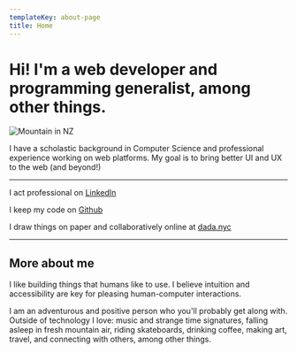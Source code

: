 ```yaml
---
templateKey: about-page
title: Home
---
```

# Hi! I'm a web developer and programming generalist, among other things.

![Mountain in NZ](/img/nz_mtn.jpg)

I have a scholastic background in Computer Science and professional experience working on web platforms. My goal is to bring better UI and UX to the web (and beyond!)

---

I act professional on [LinkedIn](https://www.linkedin.com/in/simonswill/)

I keep my code on [Github](https://www.github.com/bigredwill)

I draw things on paper and collaboratively online at [dada.nyc](https://dada.nyc/portraits/weerweerweer)


---

## More about me
I like building things that humans like to use. I believe intuition and accessibility are key for pleasing human-computer interactions.  

I am an adventurous and positive person who you'll probably get along with. Outside of technology I love: music and strange time signatures, falling asleep in fresh mountain air, riding skateboards, drinking coffee, making art, travel, and connecting with others, among other things.
